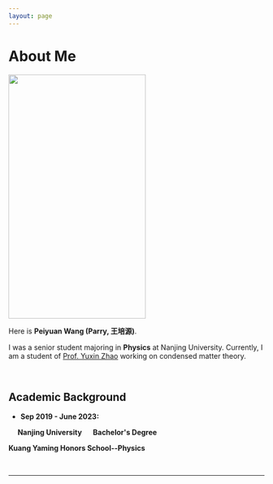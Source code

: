 ```yaml
---
layout: page
---
```


# About Me

<img src="https://Peiyuan-Wang.github.io/images/wpy.jpg" class="floatpic" width="270" height="480">

Here is **Peiyuan Wang (Parry, 王培源)**.

I was a senior student majoring in **Physics** at Nanjing University. Currently, I am a student of [Prof. Yuxin Zhao](https://www.physics.hku.hk/people/academic/13703) working on condensed matter theory.

<br>

## Academic Background

<!-- **<font color='red'>[Highlight]</font> I am looking for PhD to start in 2025 Fall. Contact me if you have any leads!** -->

- **Sep 2019 - June 2023:** 

&emsp; **Nanjing University** &emsp;   **Bachelor's Degree** 

 **Kuang Yaming Honors School--Physics**


<br>

---

<!-- ## Research Interests

- Industrial IoT System
- Bluetooth Low Energy
- Applied Machine Learning

My current research focuses on practical problems that artificial intelligence faces in real life. My interests are on the **Machine Learning** and its applications in **Industrial IoT**. In a word, advanced technologies like ML and IoT positively influence the life of everybody.  I wish to devote my talent to this meaningful cause and bring well-being to society. -->

<br>

<!-- ---

## News and Updates

- **Sep 2023：**Our works [DefenderIoT](https://fzuiot.site/) has been officially publicized by [Youth of FZU](https://mp.weixin.qq.com/s/MF2NJQtEHsVwsm8Ym-l7Gg).
- **Aug 2023：**Happy to be awarded the FEPG Scholarship.
- **May 2023：**Happy to be awarded the XiamenAir Scholarship.
- **May 2023：**Collected the Finalist Award in MCM 2023.
- **Jan 2023：**One paper accepted to ICAROB 2023, see you in Japan!
- **Jun 2022：**Visiting Research Intern at Cambridge University, advised by [Prof. Pietro Liò](https://www.cl.cam.ac.uk/~pl219/ ).
- If you are interested in my works, please feel free to book an [[online talk with me](https://calendly.com/lancecai/meet-with-lance)]. -->
